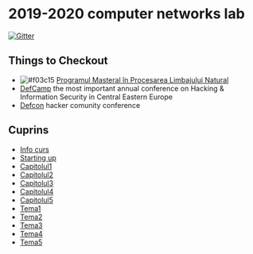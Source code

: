 # 2019-2020 computer networks lab

[![Gitter](https://badges.gitter.im/unibuc-computer-networks/2020.svg)](https://gitter.im/unibuc-computer-networks/2020?utm_source=badge&utm_medium=badge&utm_campaign=pr-badge)


## Things to Checkout
- ![#f03c15](https://placehold.it/15/f03c15/000000?text=+) [Programul Masteral în Procesarea Limbajului Natural](https://nlp.unibuc.ro/master)
- [DefCamp](https://def.camp/) the most important annual conference on Hacking & Information Security in Central Eastern Europe
- [Defcon](https://www.defcon.org/) hacker comunity conference


## Cuprins
- [Info curs](curs)
- [Starting up](https://github.com/senisioi/computer-networks)
- [Capitolul1](capitolul1/)
- [Capitolul2](capitolul2/)
- [Capitolul3](capitolul3/)
- [Capitolul4](capitolul4/)
- [Capitolul5](capitolul5/)
- [Tema1](tema1/)
- [Tema2](tema2/)
- [Tema3](tema3/)
- [Tema4](tema4/)
- [Tema5](tema5/)
